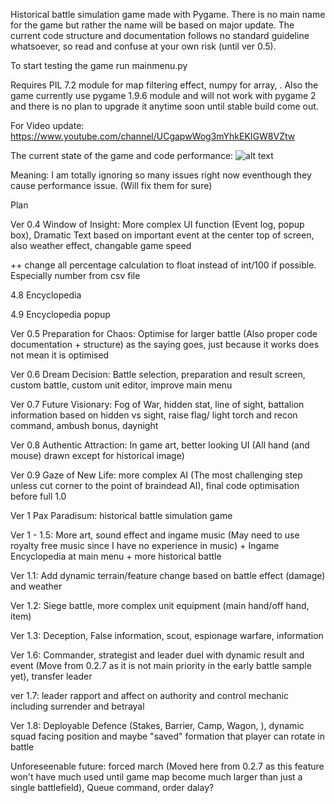 Historical battle simulation game made with Pygame. There is no main name for the game but rather the name will be based on major update. 
The current code structure and documentation follows no standard guideline whatsoever, so read and confuse at your own risk (until ver 0.5).

To start testing the game run mainmenu.py

Requires PIL 7.2 module for map filtering effect, numpy for array, . Also the game currently use pygame 1.9.6 module and will not work with pygame 2 and there is no plan to upgrade it anytime soon until stable build come out.

For Video update: https://www.youtube.com/channel/UCgapwWog3mYhkEKIGW8VZtw

The current state of the game and code performance: ![alt text](https://github.com/remance/Masendor/blob/master/gamestate.png?raw=true)

Meaning: I am totally ignoring so many issues right now eventhough they cause performance issue. (Will fix them for sure)

Plan

Ver 0.4 Window of Insight: More complex UI function (Event log, popup box), Dramatic Text based on important event at the center top of screen, also weather effect, changable game speed

++ change all percentage calculation to float instead of int/100 if possible. Especially number from csv file

4.8 Encyclopedia

4.9 Encyclopedia popup

Ver 0.5 Preparation for Chaos: Optimise for larger battle (Also proper code documentation + structure) as the saying goes, just because it works does not mean it is optimised

Ver 0.6 Dream Decision: Battle selection, preparation and result screen, custom battle, custom unit editor, improve main menu

Ver 0.7 Future Visionary: Fog of War, hidden stat, line of sight, battalion information based on hidden vs sight, raise flag/ light torch and recon command, ambush bonus, daynight

Ver 0.8 Authentic Attraction: In game art, better looking UI (All hand (and mouse) drawn except for historical image)

Ver 0.9 Gaze of New Life: more complex AI (The most challenging step unless cut corner to the point of braindead AI), final code optimisation before full 1.0

Ver 1 Pax Paradisum: historical battle simulation game

Ver 1 - 1.5: More art, sound effect and ingame music (May need to use royalty free music since I have no experience in music) + Ingame Encyclopedia at main menu + more historical battle

Ver 1.1: Add dynamic terrain/feature change based on battle effect (damage) and weather

Ver 1.2: Siege battle, more complex unit equipment (main hand/off hand, item)

Ver 1.3: Deception, False information, scout, espionage warfare, information

Ver 1.6: Commander, strategist and leader duel with dynamic result and event (Move from 0.2.7 as it is not main priority in the early battle sample yet), transfer leader

ver 1.7: leader rapport and affect on authority and control mechanic including surrender and betrayal 

Ver 1.8: Deployable Defence (Stakes, Barrier, Camp, Wagon, ), dynamic squad facing position and maybe "saved" formation that player can rotate in battle 

Unforeseenable future: forced march (Moved here from 0.2.7 as this feature won't have much used until game map become much larger than just a single battlefield), Queue command, order dalay?
